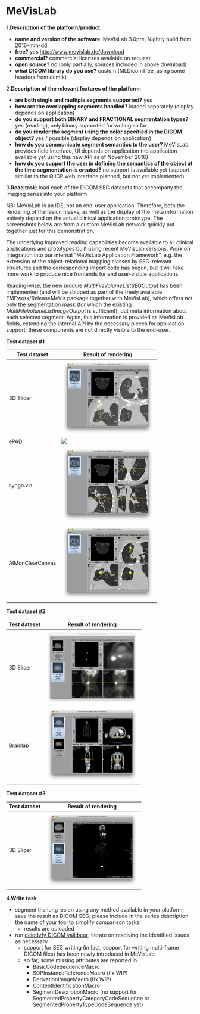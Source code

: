 # MeVisLab

1.**Description of the platform/product**:
 * **name and version of the software**: MeVisLab 3.0pre, Nightly build from 2016-mm-dd
 * **free?** yes http://www.mevislab.de/download
 * **commercial?** commercial licenses available on request
 * **open source?** no (only partially, sources included in above download)
 * **what DICOM library do you use?** custom (MLDicomTree, using some headers from dcmtk)

2.**Description of the relevant features of the platform**: 
 * **are both single and multiple segments supported?** yes
 * **how are the overlapping segments handled?** loaded separately
   (display depends on application)
 * **do you support both BINARY and FRACTIONAL segmentation types?**
   yes (reading), only binary supported for writing so far
 * **do you render the segment using the color specified in the DICOM
   object?** yes / possible (display depends on application)
 * **how do you communicate segment semantics to the user?** MeVisLab
   provides field interface, UI depends on application (no application
   available yet using this new API as of November 2016)
 * **how do you support the user in defining the semantics of the object at the time segmentation is created?**
   no support is available yet (support similiar to the QIICR web
   interface planned, but not yet implemented)

3.**Read task**: load each of the DICOM SEG datasets that accompany the imaging series into your platform

NB: MeVisLab is an IDE, not an end-user application.  Therefore, both
the rendering of the lesion masks, as well as the display of the meta
information entirely depend on the actual clinical application
prototype. The screenshots below are from a custom MeVisLab network
quickly put together just for this demonstration.

The underlying improved reading capabilities become available to all
clinical applications and prototypes built using recent MeVisLab
versions.  Work on integration into our internal "MeVisLab Application
Framework", e.g. the extension of the object-relational mapping
classes by SEG-relevant structures and the corresponding import code
has begun, but it will take more work to produce nice frontends for
end user-visible applications.

Reading-wise, the new module *MultiFileVolumeListSEGOutput* has been
implemented (and will be shipped as part of the freely available
FMEwork/ReleaseMeVis package together with MeVisLab), which offers not
only the segmentation mask (for which the existing
*MultiFileVolumeListImageOutput* is sufficient), but meta information
about each selected segment.  Again, this information is provided as
MeVisLab fields, extending the internal API by the necessary pieces
for application support; these components are not directly visible to
the end-user.

**Test dataset #1**

| Test dataset | Result of rendering |
| -- | -- |
| 3D Slicer | <img src="./MeVisLab/slicer-read-lidc.png" width=250> |
| ePAD | <img src="./MeVisLab/epad-read-lidc.png" width=250> |
| syngo.via | <img src="./MeVisLab/syngo-read-lidc.png" width=250> |
| AIMonClearCanvas| <img src="./MeVisLab/aimclearcanvas-read-lidc.png" width=250> |

**Test dataset #2**

| Test dataset | Result of rendering |
| -- | -- |
| 3D Slicer | <img src="./MeVisLab/slicer-read-hnc-pet.png" width=250> |
| Brainlab | <img src="./MeVisLab/brainlab-read-hnc-colored-ct.png" width=250> |

**Test dataset #3**

| Test dataset | Result of rendering |
| -- | -- |
| 3D Slicer | <img src="./MeVisLab/slicer-read-hnc-many.png" width=250> |


4.**Write task**
 * segment the lung lesion using any method available in your platform; save the result as DICOM SEG; please include in the series description the name of your tool to simplify comparison tasks!
   * results are uploaded
 * run
   [dciodvfy DICOM validator](http://www.dclunie.com/dicom3tools/dciodvfy.html);
   iterate on resolving the identified issues as necessary
   * support for SEG writing (in fact, support for writing multi-frame
     DICOM files) has been newly introduced in MeVisLab
   * so far, some missing attributes are reported in
     * BasicCodeSequenceMacro
     * SOPInstanceReferenceMacro (fix WIP)
     * DerivationImageMacro (fix WIP)
     * ContentIdentificationMacro
     * SegmentDescriptionMacro (no support for
       SegmentedPropertyCategoryCodeSequence or
       SegmentedPropertyTypeCodeSequence yet)
     
